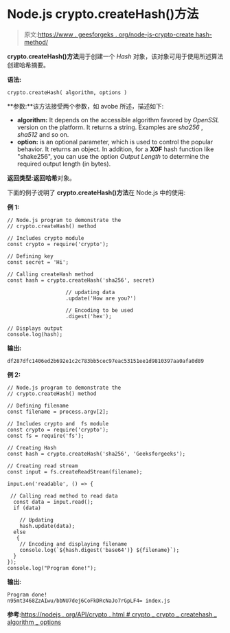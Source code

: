 # Node.js crypto.createHash()方法

> 原文:[https://www . geesforgeks . org/node-js-crypto-create hash-method/](https://www.geeksforgeeks.org/node-js-crypto-createhash-method/)

**crypto.createHash()方法**用于创建一个 *Hash* 对象，该对象可用于使用所述算法创建哈希摘要。

**语法:**

```
crypto.createHash( algorithm, options )
```

**参数:**该方法接受两个参数，如 avobe 所述，描述如下:

*   **algorithm:** It depends on the accessible algorithm favored by *OpenSSL* version on the platform. It returns a string. Examples are *sha256* , *sha512* and so on.
*   **option:** is an optional parameter, which is used to control the popular behavior. It returns an object. In addition, for a **XOF** hash function like "shake256", you can use the option *Output Length* to determine the required output length (in bytes).

**返回类型:**返回**哈希**对象。

下面的例子说明了 **crypto.createHash()方法**在 Node.js 中的使用:

**例 1:**

```
// Node.js program to demonstrate the     
// crypto.createHash() method

// Includes crypto module
const crypto = require('crypto');

// Defining key
const secret = 'Hi';

// Calling createHash method
const hash = crypto.createHash('sha256', secret)

                   // updating data
                   .update('How are you?')

                   // Encoding to be used
                   .digest('hex');

// Displays output
console.log(hash);
```

**输出:**

```
df287dfc1406ed2b692e1c2c783bb5cec97eac53151ee1d9810397aa0afa0d89
```

**例 2:**

```
// Node.js program to demonstrate the     
// crypto.createHash() method

// Defining filename
const filename = process.argv[2];

// Includes crypto and  fs module
const crypto = require('crypto');
const fs = require('fs');

// Creating Hash 
const hash = crypto.createHash('sha256', 'Geeksforgeeks');

// Creating read stream
const input = fs.createReadStream(filename);

input.on('readable', () => {

 // Calling read method to read data
  const data = input.read();
  if (data)

    // Updating
    hash.update(data);
  else
   {
    // Encoding and displaying filename
    console.log(`${hash.digest('base64')} ${filename}`);
  }
});
console.log("Program done!");
```

**输出:**

```
Program done!
n95mt3468ZzAIwu/bbNU7dej6CoFkDRcNaJo7rGpLF4= index.js
```

**参考:**[https://nodejs . org/API/crypto . html # crypto _ crypto _ createhash _ algorithm _ options](https://nodejs.org/api/crypto.html#crypto_crypto_createhash_algorithm_options)